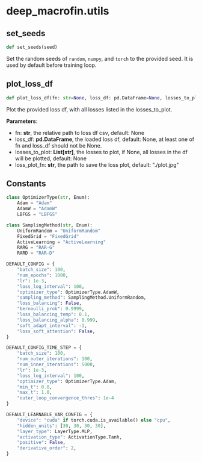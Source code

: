 # deep_macrofin.utils

## set_seeds
```py
def set_seeds(seed)
```

Set the random seeds of `random`, `numpy`, and `torch` to the provided seed. It is used by default before training loop.

## plot_loss_df
```py
def plot_loss_df(fn: str=None, loss_df: pd.DataFrame=None, losses_to_plot: list=None, loss_plot_fn: str= "./plot.jpg")
```

Plot the provided loss df, with all losses listed in the losses_to_plot.

**Parameters**:

- fn: **str**, the relative path to loss df csv, default: None
- loss_df: **pd.DataFrame**, the loaded loss df, default: None, at least one of fn and loss_df should not be None.
- losses_to_plot: **List[str]**, the losses to plot, if None, all losses in the df will be plotted, default: None
- loss_plot_fn: **str**, the path to save the loss plot, default: "./plot.jpg"

## Constants

```py
class OptimizerType(str, Enum):
    Adam = "Adam"
    AdamW = "AdamW"
    LBFGS = "LBFGS"

class SamplingMethod(str, Enum):
    UniformRandom = "UniformRandom"
    FixedGrid = "FixedGrid"
    ActiveLearning = "ActiveLearning"
    RARG = "RAR-G"
    RARD = "RAR-D"

DEFAULT_CONFIG = {
    "batch_size": 100,
    "num_epochs": 1000,
    "lr": 1e-3,
    "loss_log_interval": 100,
    "optimizer_type": OptimizerType.AdamW,
    "sampling_method": SamplingMethod.UniformRandom,
    "loss_balancing": False,
    "bernoulli_prob": 0.9999,
    "loss_balancing_temp": 0.1,
    "loss_balancing_alpha": 0.999,
    "soft_adapt_interval": -1,
    "loss_soft_attention": False,
}

DEFAULT_CONFIG_TIME_STEP = {
    "batch_size": 100,
    "num_outer_iterations": 100,
    "num_inner_iterations": 5000,
    "lr": 1e-3,
    "loss_log_interval": 100,
    "optimizer_type": OptimizerType.Adam,
    "min_t": 0.0,
    "max_t": 1.0,
    "outer_loop_convergence_thres": 1e-4
}

DEFAULT_LEARNABLE_VAR_CONFIG = {
    "device": "cuda" if torch.cuda.is_available() else "cpu",
    "hidden_units": [30, 30, 30, 30],
    "layer_type": LayerType.MLP,
    "activation_type": ActivationType.Tanh,
    "positive": False,
    "derivative_order": 2,
}
```